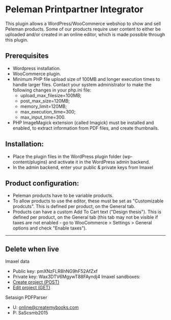 # Peleman Printpartner Integrator

This plugin allows a WordPress/WooCommerce webshop to show and sell Peleman products. Some of our products require user content to either be uploaded and/or created in an online editor, which is made possible through this plugin.

## Prerequisites

-   Wordpress installation.
-   WooCommerce plugin.
-   Minimum PHP file upload size of 100MB and longer execution times to handle larger files. Contact your system administrator to make the following changes in your php.ini file:
    -   upload_max_filesize=100MB;
    -   post_max_size=120MB;
    -   memory_limit=120MB;
    -   max_execution_time=300;
    -   max_input_time=300.
-   PHP ImageMagick extension (called Imagick) must be installed and enabled, to extract information from PDF files, and create thumbnails.

## Installation:

-   Place the plugin files in the WordPress plugin folder (wp-content/plugins) and activate it in the WordPress admin backend.
-   In the admin backend, enter your public & private keys from Imaxel

## Product configuration:

-   Peleman products have to be variable products.
-   To allow products to use the editor, these must be set as "Customizable prodcuts". This is defined per product, on the General tab.
-   Products can have a custom Add To Cart text ("Design thesis"). This is defined per product, on the General tab (this tab may not be visible if taxes are not enabled - go to WooCommerce > Settings > General options and check "Enable taxes").

---

## Delete when live

Imaxel data

-   Public key: pmXNzFLR8hNG9hF52AfZxf
-   Private key: Wax3DTV6MgywT88FAyndj4
    Imaxel sandboxes:
-   [Create project (POST)](https://services.imaxel.com/peleman/apisandbox/#/api/create_project)
-   [Edit project (GET)](https://services.imaxel.com/peleman/apisandbox/#/api/edit_project)

Setasign PDFParser

-   U: online@createmybooks.com
-   P: SaScsmb2015
